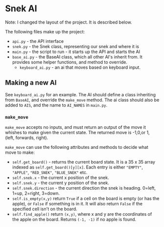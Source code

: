 # Snek AI
Note: I changed the layout of the project. It is described below.

The following files make up the project:
* `api.py` - the API interface
* `snek.py` - the Snek class, representing our snek and where it is
* `main.py` - the script to run - it starts up the API and starts the AI
* `base_ai.py` - the BaseAI class, which all other AI's inherit from. It provides some helper functions, and method to override.
  * `keyboard_ai.py` - an ai that moves based on keyboard input.

## Making a new AI
See `keyboard_ai.py` for an example. The AI should define a class inheriting from `BaseAI`, and override the `make_move` method. The ai class should also be added to `AIS`, and the name to `AI_NAMES` in `main.py`.

### `make_move`
`make_move` accepts no inputs, and must return an output of the move it whishes to make given the current state. The returned move is -1,0,or 1, (left, forwards, right).

`make_move` can use the following attributes and methods to decide what move to make:
* `self.get_board()` - returns the current board state. It is a 35 x 35 array indexed as `self.get_board()[y][x]`. Each entry is either `"EMPTY"`, `"APPLE"`, `"RED_SNEK"`, `"BLUE_SNEK"` etc.
* `self.snek.x` - the current x position of the snek.
* `self.snek.y` - the current y position of the snek.
* `self.snek.direction` - the current direction the snek is heading. 0=left, 1=up, 2=right, 3=down.
* `self.is_empty(x,y)` return `True` if a cell on the board is empty (or has the apple), or `False` if something is in it. It will also return `False` if the specified cell isn't on the board.
* `self.find_apple()` return `(x,y)`, where x and y are the coordinates of the apple on the board. Returns `(-1, -1)` if no apple is found.